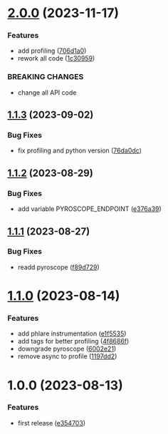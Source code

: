 # [2.0.0](https://github.com/thibaultserti/fastapi-observability-example/compare/v1.1.3...v2.0.0) (2023-11-17)


### Features

* add profiling ([706d1a0](https://github.com/thibaultserti/fastapi-observability-example/commit/706d1a0a31e7c989613661a6269e2c14a47c7cf5))
* rework all code ([1c30959](https://github.com/thibaultserti/fastapi-observability-example/commit/1c309596e6abf1bd0409597597debb615eef60f9))


### BREAKING CHANGES

* change all API code

## [1.1.3](https://github.com/thibaultserti/fastapi-observability-example/compare/v1.1.2...v1.1.3) (2023-09-02)


### Bug Fixes

* fix profiling and python version ([76da0dc](https://github.com/thibaultserti/fastapi-observability-example/commit/76da0dc58afa77163e804d7e6b933fe5340811bb))

## [1.1.2](https://github.com/thibaultserti/fastapi-observability-example/compare/v1.1.1...v1.1.2) (2023-08-29)


### Bug Fixes

* add variable PYROSCOPE_ENDPOINT ([e376a39](https://github.com/thibaultserti/fastapi-observability-example/commit/e376a39db55e7e4396319e3fc16a43a6ea79d8ff))

## [1.1.1](https://github.com/thibaultserti/fastapi-observability-example/compare/v1.1.0...v1.1.1) (2023-08-27)


### Bug Fixes

* readd pyroscope ([f89d729](https://github.com/thibaultserti/fastapi-observability-example/commit/f89d729911c2ae9e03143929f0097ccb03657755))

# [1.1.0](https://github.com/thibaultserti/fastapi-observability-example/compare/v1.0.0...v1.1.0) (2023-08-14)


### Features

* add phlare instrumentation ([e1f5535](https://github.com/thibaultserti/fastapi-observability-example/commit/e1f5535e8803df4abaf11a77aaa3d8174f7a8b72))
* add tags for better profiling ([4f8686f](https://github.com/thibaultserti/fastapi-observability-example/commit/4f8686fabc0097d877a3b43498900173e5f8f552))
* downgrade pyroscope ([6002e21](https://github.com/thibaultserti/fastapi-observability-example/commit/6002e219fe1d3d0fe27fd972cb907d9ba15d5fa4))
* remove async to profile ([1197dd2](https://github.com/thibaultserti/fastapi-observability-example/commit/1197dd2faa9dd73ca0e7fd253e7101aa76f9df9b))

# 1.0.0 (2023-08-13)


### Features

* first release ([e354703](https://github.com/thibaultserti/fastapi-observability-example/commit/e354703c4fb1314aa00ed12fb7b8dc73db48028d))
